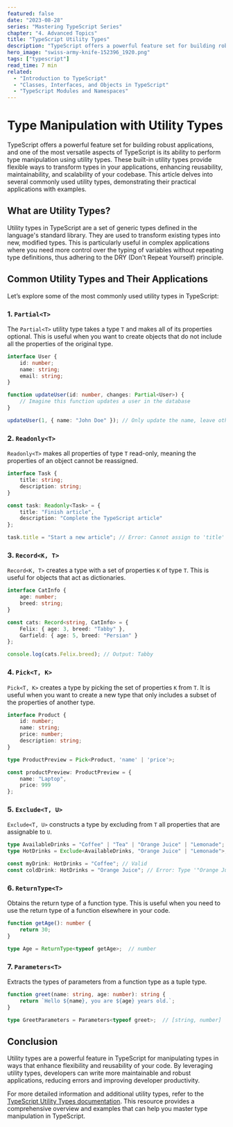 ```yaml
---
featured: false
date: "2023-08-28"
series: "Mastering TypeScript Series"
chapter: "4. Advanced Topics"
title: "TypeScript Utility Types"
description: "TypeScript offers a powerful feature set for building robust applications, and one of the most versatile aspects of TypeScript is its ability to perform type manipulation using utility types. These built-in utility types provide flexible ways to transform types in your applications, enhancing reusability, maintainability, and scalability of your codebase. This article delves into several commonly used utility types, demonstrating their practical applications with examples."
hero_image: "swiss-army-knife-152396_1920.png"
tags: ["typescript"]
read_time: 7 min
related:
  - "Introduction to TypeScript"
  - "Classes, Interfaces, and Objects in TypeScript"
  - "TypeScript Modules and Namespaces"
---
```


# Type Manipulation with Utility Types

TypeScript offers a powerful feature set for building robust applications, and one of the most versatile aspects of TypeScript is its ability to perform type manipulation using utility types. These built-in utility types provide flexible ways to transform types in your applications, enhancing reusability, maintainability, and scalability of your codebase. This article delves into several commonly used utility types, demonstrating their practical applications with examples.

## What are Utility Types?

Utility types in TypeScript are a set of generic types defined in the language's standard library. They are used to transform existing types into new, modified types. This is particularly useful in complex applications where you need more control over the typing of variables without repeating type definitions, thus adhering to the DRY (Don't Repeat Yourself) principle.

## Common Utility Types and Their Applications

Let’s explore some of the most commonly used utility types in TypeScript:

### 1. `Partial<T>`

The `Partial<T>` utility type takes a type `T` and makes all of its properties optional. This is useful when you want to create objects that do not include all the properties of the original type.

```typescript {numberLines}
interface User {
    id: number;
    name: string;
    email: string;
}

function updateUser(id: number, changes: Partial<User>) {
    // Imagine this function updates a user in the database
}

updateUser(1, { name: "John Doe" }); // Only update the name, leave other properties unchanged
```

### 2. `Readonly<T>`

`Readonly<T>` makes all properties of type `T` read-only, meaning the properties of an object cannot be reassigned.

```typescript {numberLines}
interface Task {
    title: string;
    description: string;
}

const task: Readonly<Task> = {
    title: "Finish article",
    description: "Complete the TypeScript article"
};

task.title = "Start a new article"; // Error: Cannot assign to 'title' because it is a read-only property
```

### 3. `Record<K, T>`

`Record<K, T>` creates a type with a set of properties `K` of type `T`. This is useful for objects that act as dictionaries.

```typescript {numberLines}
interface CatInfo {
    age: number;
    breed: string;
}

const cats: Record<string, CatInfo> = {
    Felix: { age: 3, breed: "Tabby" },
    Garfield: { age: 5, breed: "Persian" }
};

console.log(cats.Felix.breed); // Output: Tabby
```

### 4. `Pick<T, K>`

`Pick<T, K>` creates a type by picking the set of properties `K` from `T`. It is useful when you want to create a new type that only includes a subset of the properties of another type.

```typescript {numberLines}
interface Product {
    id: number;
    name: string;
    price: number;
    description: string;
}

type ProductPreview = Pick<Product, 'name' | 'price'>;

const productPreview: ProductPreview = {
    name: "Laptop",
    price: 999
};
```

### 5. `Exclude<T, U>`

`Exclude<T, U>` constructs a type by excluding from `T` all properties that are assignable to `U`.

```typescript {numberLines}
type AvailableDrinks = "Coffee" | "Tea" | "Orange Juice" | "Lemonade";
type HotDrinks = Exclude<AvailableDrinks, "Orange Juice" | "Lemonade">;

const myDrink: HotDrinks = "Coffee"; // Valid
const coldDrink: HotDrinks = "Orange Juice"; // Error: Type '"Orange Juice"' is not assignable to type 'HotDrinks'.
```

### 6. `ReturnType<T>`

Obtains the return type of a function type. This is useful when you need to use the return type of a function elsewhere in your code.

```typescript {numberLines}
function getAge(): number {
    return 30;
}

type Age = ReturnType<typeof getAge>;  // number
```

### 7. `Parameters<T>`

Extracts the types of parameters from a function type as a tuple type.

```typescript {numberLines}
function greet(name: string, age: number): string {
    return `Hello ${name}, you are ${age} years old.`;
}

type GreetParameters = Parameters<typeof greet>;  // [string, number]
```

## Conclusion

Utility types are a powerful feature in TypeScript for manipulating types in ways that enhance flexibility and reusability of your code. By leveraging utility types, developers can write more maintainable and robust applications, reducing errors and improving developer productivity.

For more detailed information and additional utility types, refer to the [TypeScript Utility Types documentation](https://www.typescriptlang.org/docs/handbook/utility-types.html). This resource provides a comprehensive overview and examples that can help you master type manipulation in TypeScript.
